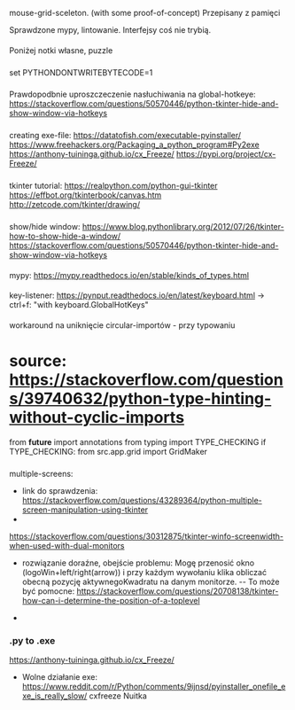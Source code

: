 mouse-grid-sceleton. (with some proof-of-concept)
Przepisany z pamięci

Sprawdzone mypy, lintowanie. Interfejsy coś nie trybią.


#### 
Poniżej notki własne, puzzle


###
set PYTHONDONTWRITEBYTECODE=1

### 
Prawdopodbnie uproszczeczenie nasłuchiwania na global-hotkeye:
https://stackoverflow.com/questions/50570446/python-tkinter-hide-and-show-window-via-hotkeys


###
creating exe-file:
https://datatofish.com/executable-pyinstaller/
https://www.freehackers.org/Packaging_a_python_program#Py2exe
https://anthony-tuininga.github.io/cx_Freeze/
https://pypi.org/project/cx-Freeze/

###
tkinter tutorial:
https://realpython.com/python-gui-tkinter
https://effbot.org/tkinterbook/canvas.htm
http://zetcode.com/tkinter/drawing/


###
show/hide window:
https://www.blog.pythonlibrary.org/2012/07/26/tkinter-how-to-show-hide-a-window/
https://stackoverflow.com/questions/50570446/python-tkinter-hide-and-show-window-via-hotkeys

####
mypy:
https://mypy.readthedocs.io/en/stable/kinds_of_types.html

####
key-listener:
https://pynput.readthedocs.io/en/latest/keyboard.html
-> ctrl+f: "with keyboard.GlobalHotKeys"



####
workaround na uniknięcie circular-importów - przy typowaniu

# source: https://stackoverflow.com/questions/39740632/python-type-hinting-without-cyclic-imports
from __future__ import annotations
from typing import TYPE_CHECKING
if TYPE_CHECKING:
    from src.app.grid import GridMaker

### 
multiple-screens:
- link do sprawdzenia:
https://stackoverflow.com/questions/43289364/python-multiple-screen-manipulation-using-tkinter 
- 
https://stackoverflow.com/questions/30312875/tkinter-winfo-screenwidth-when-used-with-dual-monitors

- rozwiązanie doraźne, obejście problemu: Mogę przenosić okno (logoWin+left/right(arrow)) i przy każdym wywołaniu klika obliczać obecną pozycję aktywnegoKwadratu na danym monitorze.
    -- To może być pomocne:
    https://stackoverflow.com/questions/20708138/tkinter-how-can-i-determine-the-position-of-a-toplevel

-

### .py to .exe
https://anthony-tuininga.github.io/cx_Freeze/
- Wolne działanie exe:
https://www.reddit.com/r/Python/comments/9ijnsd/pyinstaller_onefile_exe_is_really_slow/
cxfreeze 
Nuitka